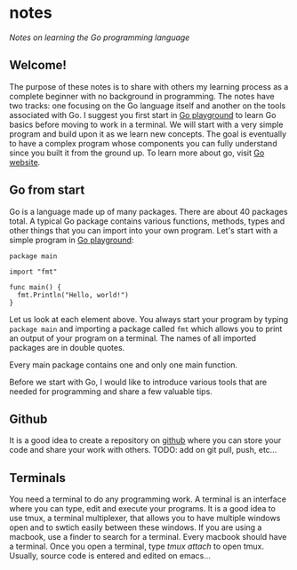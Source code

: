 # **notes**
*Notes on learning the Go programming language*

## **Welcome!**
The purpose of these notes is to share with others my learning process as a complete beginner with no background in programming.
The notes have two tracks: one focusing on the Go language itself and another on the tools associated with Go. 
I suggest you first start in [Go playground](https://play.golang.org/) to learn Go basics before moving to work in a terminal.
We will start with a very simple program and build upon it as we learn new concepts. The goal is eventually to have a complex program whose components you can fully understand since you built it from the ground up.
To learn more about go, visit [Go website](https://golang.org/). 

## **Go from start**
Go is a language made up of many packages. There are about 40 packages total. A typical Go package contains various functions, methods, types and other things that you can import into your own program. Let's start with a simple program in [Go playground](https://play.golang.org/):
```
package main

import "fmt"

func main() {
  fmt.Println("Hello, world!")
}

```
Let us look at each element above. 
You always start your program by typing `package main` and importing a package called `fmt` which allows you to print an output of your program on a terminal. The names of all imported packages are in double quotes.

Every main package contains one and only one main function.


Before we start with Go, I would like to introduce various tools that are needed for programming and share a few valuable tips.

## **Github**
It is a good idea to create a repository on [github](https://github.com) where you can store your code and share your work with others.
TODO: add on git pull, push, etc...

## **Terminals**
You need a terminal to do any programming work. A terminal is an interface where you can type, edit and execute your programs.
It is a good idea to use tmux, a terminal multiplexer, that allows you to have multiple windows open and to swtich easily between these windows.
If you are using a macbook, use a finder to search for a terminal. Every macbook should have a terminal.
Once you open a terminal, type *tmux attach* to open tmux.
Usually, source code is entered and edited on emacs...


